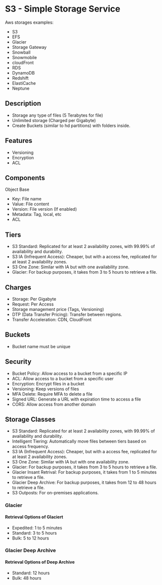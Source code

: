 # S3 - Simple Storage Service

Aws storages examples:

- S3
- EFS
- Glacier
- Storage Gateway
- Snowball
- Snowmobile
- cloudFront
- RDS
- DynamoDB
- Redshift
- ElastiCache
- Neptune

## Description

- Storage any type of files (5 Terabytes for file)
- Unlimited storage (Charged per Gigabyte)
- Create Buckets (similar to hd partitions) with folders inside.

## Features

- Versioning
- Encryption
- ACL

## Components

Object Base

- Key: File name
- Value: File content
- Version: File version (If enabled)
- Metadata: Tag, local, etc
- ACL

## Tiers

- S3 Standard: Replicated for at least 2 availability zones, with 99.99% of availability and durability.
- S3 IA (Infrequent Access): Cheaper, but with a access fee, replicated for at least 2 availability zones.
- S3 One Zone: Similar with IA but with one availability zone.
- Glacier: For backup purposes, it takes from 3 to 5 hours to retrieve a file.

## Charges

- Storage: Per Gigabyte
- Request: Per Access
- Storage management price (Tags, Versioning)
- DTP (Data Transfer Pricing): Transfer between regions.
- Transfer Acceleration: CDN, CloudFront

## Buckets

- Bucket name must be unique

## Security

- Bucket Policy: Allow access to a bucket from a specific IP
- ACL: Allow access to a bucket from a specific user
- Encryption: Encrypt files in a bucket
- Versioning: Keep versions of files
- MFA Delete: Require MFA to delete a file
- Signed URL: Generate a URL with expiration time to access a file
- CORS: Allow access from another domain

## Storage Classes

- S3 Standard: Replicated for at least 2 availability zones, with 99.99% of availability and durability.
- Intelligent Tiering: Automatically move files between tiers based on access frequency.
- S3 IA (Infrequent Access): Cheaper, but with a access fee, replicated for at least 2 availability zones.
- S3 One Zone: Similar with IA but with one availability zone.
- Glacier: For backup purposes, it takes from 3 to 5 hours to retrieve a file.
- Glacier Insant Retrival: For backup purposes, it takes from 1 to 5 minutes to retrieve a file.
- Glacier Deep Archive: For backup purposes, it takes from 12 to 48 hours to retrieve a file.
- S3 Outposts: For on-premises applications.

### Glacier

#### Retrieval Options of Glaciert

- Expedited: 1 to 5 minutes
- Standard: 3 to 5 hours
- Bulk: 5 to 12 hours

### Glacier Deep Archive

#### Retrieval Options of Deep Archive

- Standard: 12 hours
- Bulk: 48 hours
